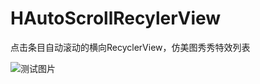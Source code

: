 # HAutoScrollRecylerView
点击条目自动滚动的横向RecyclerView，仿美图秀秀特效列表

![测试图片](https://www.baidu.com/img/baidu_jgylogo3.gif)
